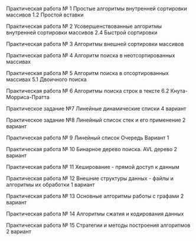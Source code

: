 Практическая работа № 1 Простые алгоритмы внутренней сортировки массивов 1.2 Простой вставки

Практическая работа № 2 Усовершенствованные алгоритмы внутренней сортировки массивов 2.4 Быстрой сортировки

Практическая работа № 3 Алгоритмы внешней сортировки массивов

Практическая работа № 4 Алгоритм поиска в неотсортированных массивах

Практическая работа № 5 Алгоритм поиска в отсортированных массивах 5.1 Двоичного поиска

Практическая работа № 6 Алгоритмы поиска строк в тексте 6.2 Кнута-Морриса-Пратта

Практическое задание №7 Линейные динамические списки 4 вариант

Практическое задание №8 Линейный список стек и его применение 2 вариант

Практическая работа № 9 Линейный список Очередь Вариант 1

Практическая работа № 10 Бинарное дерево поиска. AVL дерево 2 вариант

Практическая работа № 11 Хеширование - прямой доступ к данным

Практическая работа № 12 Внешние структуры данных - файлы и алгоритмы их обработки 1 вариант

Практическая работа № 13 Основные алгоритмы работы с графами 2 вариант

Практическая работа № 14 Алгоритмы сжатия и кодирования данных

Практическая работа № 15 Стратегии и методы построения алгоритмов 2 вариант
